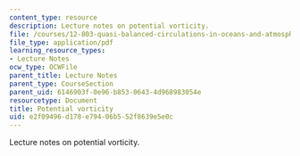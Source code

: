 ```yaml
---
content_type: resource
description: Lecture notes on potential vorticity.
file: /courses/12-803-quasi-balanced-circulations-in-oceans-and-atmospheres-fall-2009/e2f09496d178e79406b552f8639e5e0c_MIT12_803F09_lec05.pdf
file_type: application/pdf
learning_resource_types:
- Lecture Notes
ocw_type: OCWFile
parent_title: Lecture Notes
parent_type: CourseSection
parent_uid: 6146903f-0e96-b853-0643-4d968983054e
resourcetype: Document
title: Potential vorticity
uid: e2f09496-d178-e794-06b5-52f8639e5e0c
---
```

Lecture notes on potential vorticity.

